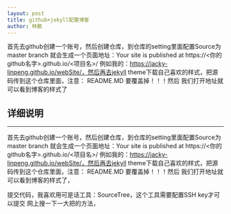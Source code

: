 ```yaml
---
layout: post
title: github+jekyll配置博客
author: 林鹏
---
```


首先去github创建一个账号，然后创建仓库，到仓库的setting里面配置Source为master branch 就会生成一个页面地址：Your site is published at https://<你的github名字>.github.io/<项目名>/ 例如我的：https://jacky-linpeng.github.io/webSite/，然后再去jekyll theme下载自己喜欢的样式，把源码传到这个仓库里面，注意： README.MD 要覆盖掉！！！然后 我们打开地址就可以看到博客的样式了

## 详细说明 
-----

首先去github创建一个账号，然后创建仓库，到仓库的setting里面配置Source为master branch 就会生成一个页面地址：Your site is published at https://<你的github名字>.github.io/<项目名>/ 例如我的：https://jacky-linpeng.github.io/webSite/，然后再去jekyll theme下载自己喜欢的样式，把源码传到这个仓库里面，注意： README.MD 要覆盖掉！！！然后 我们打开地址就可以看到博客的样式了， 

提交代码，我喜欢用可是话工具：SourceTree，这个工具需要配置SSH key才可以提交 网上搜一下一大把的方法，

